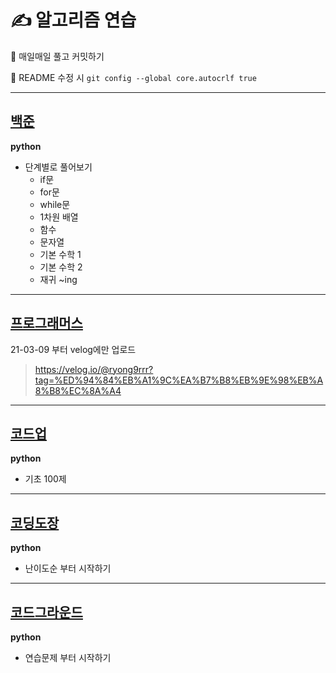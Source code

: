 # ✍ 알고리즘 연습

📌 매일매일 풀고 커밋하기

📌 README 수정 시 `git config --global core.autocrlf true`

---

## [백준](https://www.acmicpc.net/)

**python**

- 단계별로 풀어보기
  - if문
  - for문
  - while문
  - 1차원 배열
  - 함수
  - 문자열
  - 기본 수학 1
  - 기본 수학 2
  - 재귀 ~ing

---

## [프로그래머스](https://programmers.co.kr/learn/challenges?tab=all_challenges)

21-03-09 부터 velog에만 업로드

> <https://velog.io/@ryong9rrr?tag=%ED%94%84%EB%A1%9C%EA%B7%B8%EB%9E%98%EB%A8%B8%EC%8A%A4>

---

## [코드업](https://codeup.kr/problemsetsol.php?psid=23)

**python**

- 기초 100제

---

## [코딩도장](https://codingdojang.com/list/1?sort=level&sort_order=fw)

**python**

- 난이도순 부터 시작하기

---

## [코드그라운드](https://www.codeground.org/practice)

**python**

- 연습문제 부터 시작하기
